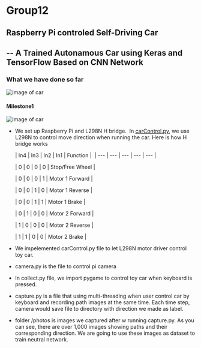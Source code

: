 # Group12
## Raspberry Pi controled Self-Driving Car
## -- A Trained Autonamous Car using Keras and TensorFlow Based on CNN Network

### What we have done so far


![image of car](https://github.com/BUConnectedWorld/Group12/blob/master/road.JPG)

#### Milestone1

![image of car](https://github.com/BUConnectedWorld/Group12/blob/master/car.JPG)

- We set up Raspberry Pi and L298N H bridge.
  In [carControl.py](https://github.com/BUConnectedWorld/Group12/blob/master/carControl.pyc), we use L298N to control move direction when running the car. Here is how H bridge works
  
  
  | In4 | In3 | In2 | In1 | Function |
  | --- | --- | --- | --- | --- |

  | 0  |  0  |  0  |  0  | Stop/Free Wheel |
  
  | 0  |  0  |  0  |  1  | Motor 1 Forward |
  
  | 0  |  0  |  1  |  0  | Motor 1 Reverse |
  
  | 0  |  0  |  1  |  1  | Motor 1 Brake |
  
  | 0  |  1  |  0  |  0  | Motor 2 Forward |
  
  | 1  |  0  |  0  |  0  | Motor 2 Reverse |
  
  | 1  |  1  |  0  |  0  | Motor 2 Brake |
  
- We impelemented carControl.py file to let L298N motor driver control toy car. 

- camera.py is the file to control pi camera

- In collect.py file, we import pygame to control toy car when keyboard is pressed. 

- capture.py is a file that using multi-threading when user control car by keyboard and recording path images at the same time. Each time step, camera would save file to directory with direction we made as label. 

- folder /photos is images we captured after w running capture.py. As you can see, there are over 1,000 images showing paths and their corresponding direction. We are going to use these images as dataset to train neutral network.



